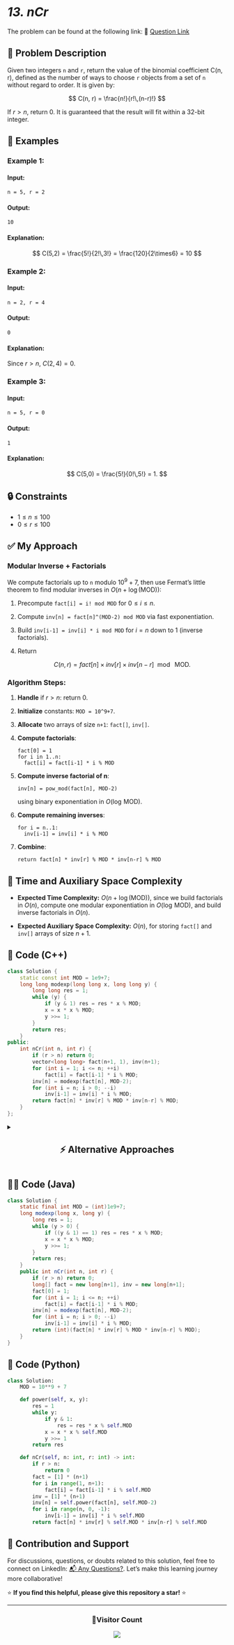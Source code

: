 # *13. nCr*

The problem can be found at the following link: 🔗 [Question Link](https://www.geeksforgeeks.org/problems/ncr1019/1)

## **🧩 Problem Description**

Given two integers `n` and `r`, return the value of the binomial coefficient C(n, r), defined as the number of ways to choose `r` objects from a set of `n` without regard to order. It is given by:

$$
C(n, r) = \frac{n!}{r!\,(n-r)!}
$$

If $r > n$, return 0. It is guaranteed that the result will fit within a 32-bit integer.

## **📘 Examples**

### **Example 1:**

#### **Input:**

```
n = 5, r = 2
```

#### **Output:**

```
10
```

#### **Explanation:**

$$
C(5,2) = \frac{5!}{2!\,3!} = \frac{120}{2\times6} = 10
$$

### **Example 2:**

#### **Input:**

```
n = 2, r = 4
```

#### **Output:**

```
0
```

#### **Explanation:**

Since $r > n$, $C(2,4)=0$.

### **Example 3:**

#### **Input:**

```
n = 5, r = 0
```

#### **Output:**

```
1
```

#### **Explanation:**

$$
C(5,0) = \frac{5!}{0!\,5!} = 1.
$$

## **🔒 Constraints**

* $1 \leq n \leq 100$
* $0 \leq r \leq 100$


## **✅ My Approach**

### **Modular Inverse + Factorials**

We compute factorials up to `n` modulo $10^9+7$, then use Fermat’s little theorem to find modular inverses in $O(n + \log(\text{MOD}))$:

1. Precompute `fact[i] = i! mod MOD` for $0 \le i \le n$.
2. Compute `inv[n] = fact[n]^(MOD-2) mod MOD` via fast exponentiation.
3. Build `inv[i-1] = inv[i] * i mod MOD` for $i = n$ down to 1 (inverse factorials).
4. Return

   $$
   C(n,r) = fact[n] \times inv[r] \times inv[n-r]\ \bmod\ \text{MOD}.
   $$


### **Algorithm Steps:**

1. **Handle** if $r > n$: return 0.
2. **Initialize** constants: `MOD = 10^9+7`.
3. **Allocate** two arrays of size `n+1`: `fact[]`, `inv[]`.
4. **Compute factorials**:

   ```
   fact[0] = 1
   for i in 1..n:
     fact[i] = fact[i-1] * i % MOD
   ```
5. **Compute inverse factorial of n**:

   ```
   inv[n] = pow_mod(fact[n], MOD-2)
   ```

   using binary exponentiation in $O(\log\,\text{MOD})$.
6. **Compute remaining inverses**:

   ```
   for i = n..1:
     inv[i-1] = inv[i] * i % MOD
   ```
7. **Combine**:

   ```
   return fact[n] * inv[r] % MOD * inv[n-r] % MOD
   ```


## **🧮 Time and Auxiliary Space Complexity**

* **Expected Time Complexity:**
  $O(n + \log(\text{MOD}))$, since we build factorials in $O(n)$, compute one modular exponentiation in $O(\log\,\text{MOD})$, and build inverse factorials in $O(n)$.

* **Expected Auxiliary Space Complexity:**
  $O(n)$, for storing `fact[]` and `inv[]` arrays of size $n+1$.


## **🧠 Code (C++)**

```cpp
class Solution {
    static const int MOD = 1e9+7;
    long long modexp(long long x, long long y) {
        long long res = 1;
        while (y) {
            if (y & 1) res = res * x % MOD;
            x = x * x % MOD;
            y >>= 1;
        }
        return res;
    }
public:
    int nCr(int n, int r) {
        if (r > n) return 0;
        vector<long long> fact(n+1, 1), inv(n+1);
        for (int i = 1; i <= n; ++i)
            fact[i] = fact[i-1] * i % MOD;
        inv[n] = modexp(fact[n], MOD-2);
        for (int i = n; i > 0; --i)
            inv[i-1] = inv[i] * i % MOD;
        return fact[n] * inv[r] % MOD * inv[n-r] % MOD;
    }
};
```

<details>
<summary><h2 align="center">⚡ Alternative Approaches</h2></summary>


## 📊 **2️⃣ DP Table (Pascal’s Triangle)**

### **Idea**

Use the identity $C(i, j) = C(i-1, j-1) + C(i-1, j)$ to build a DP table of size $(n+1)\times(r+1)$.

### **Algorithm Steps**

1. Allocate `C[n+1][r+1]`, initialize with zeros.
2. For each `i` in `0..n`:

   * For each `j` in `0..min(i,r)`:

     * If `j == 0` or `j == i`: `C[i][j]=1`.
     * Else: `C[i][j] = (C[i-1][j-1] + C[i-1][j]) % MOD`.
3. Return `C[n][r]`.

```cpp
class Solution {
public:
    int nCr(int n, int r) {
        if (r > n) return 0;
        const int MOD = 1e9+7;
        vector<vector<int>> C(n+1, vector<int>(r+1, 0));
        for (int i = 0; i <= n; ++i) {
            for (int j = 0; j <= min(i, r); ++j) {
                if (j == 0 || j == i) C[i][j] = 1;
                else C[i][j] = (C[i-1][j-1] + C[i-1][j]) % MOD;
            }
        }
        return C[n][r];
    }
};
```

⏱️ **Time:** $O(n \times r)$
🗂️ **Space:** $O(n \times r)$


## 📊 **3️⃣ Recursive + Memoization**

### **Idea**

Use recursion on the identity $C(n,r)=C(n-1,r-1)+C(n-1,r)$ with memoization to avoid recomputation.

### **Algorithm Steps**

1. Base: if `r == 0` or `r == n`, return 1.
2. If `dp[n][r]` is cached, return it.
3. Otherwise compute `(solve(n-1,r-1) + solve(n-1,r)) % MOD`, store in `dp[n][r]`.

```cpp
class Solution {
    static const int MOD = 1e9+7;
    int dp[101][101];
    int solve(int n, int r) {
        if (r == 0 || r == n) return 1;
        if (dp[n][r] != -1) return dp[n][r];
        return dp[n][r] = (solve(n-1, r-1) + solve(n-1, r)) % MOD;
    }
public:
    int nCr(int n, int r) {
        if (r > n) return 0;
        memset(dp, -1, sizeof dp);
        return solve(n, r);
    }
};
```

⏱️ **Time:** $O(n \times r)$
🗂️ **Space:** $O(n \times r)$



## 🆚 **Comparison of Approaches**

| **Approach**                 | ⏱️ **Time**                  | 🗂️ **Space**      | ✅ **Pros**                        | ⚠️ **Cons**                            |
| ---------------------------- | ---------------------------- | ------------------ | --------------------------------- | -------------------------------------- |
| Modular Inverse + Factorials | 🟢 $O(n + \log\,\text{MOD})$ | 🟢 $O(n)$          | Fast; handles large $n$; reusable | Requires mod exponentiation step       |
| DP Table                     | 🔸 $O(n \times r)$           | 🔸 $O(n \times r)$ | Simple; no exponentiation         | Higher time/memory for large inputs    |
| Recursive + Memoization      | 🔸 $O(n \times r)$           | 🔸 $O(n \times r)$ | Elegant recursion                 | Recursion/memo overhead; risk of stack |


### ✅ **Best Choice?**

| **Use Case**                           | **Recommended Approach**        |
| -------------------------------------- | ------------------------------- |
| Single query or multiple large queries | 🥇 Modular Inverse + Factorials |
| Educational/demo or small $n,r$        | 🥈 DP Table                     |
| Academic demonstration of recursion    | 🥉 Recursive + Memoization      |

</details>


## **🧑‍💻 Code (Java)**

```java
class Solution {
    static final int MOD = (int)1e9+7;
    long modexp(long x, long y) {
        long res = 1;
        while (y > 0) {
            if ((y & 1) == 1) res = res * x % MOD;
            x = x * x % MOD;
            y >>= 1;
        }
        return res;
    }
    public int nCr(int n, int r) {
        if (r > n) return 0;
        long[] fact = new long[n+1], inv = new long[n+1];
        fact[0] = 1;
        for (int i = 1; i <= n; ++i)
            fact[i] = fact[i-1] * i % MOD;
        inv[n] = modexp(fact[n], MOD-2);
        for (int i = n; i > 0; --i)
            inv[i-1] = inv[i] * i % MOD;
        return (int)(fact[n] * inv[r] % MOD * inv[n-r] % MOD);
    }
}
```


## **🐍 Code (Python)**

```python
class Solution:
    MOD = 10**9 + 7

    def power(self, x, y):
        res = 1
        while y:
            if y & 1:
                res = res * x % self.MOD
            x = x * x % self.MOD
            y >>= 1
        return res

    def nCr(self, n: int, r: int) -> int:
        if r > n:
            return 0
        fact = [1] * (n+1)
        for i in range(1, n+1):
            fact[i] = fact[i-1] * i % self.MOD
        inv = [1] * (n+1)
        inv[n] = self.power(fact[n], self.MOD-2)
        for i in range(n, 0, -1):
            inv[i-1] = inv[i] * i % self.MOD
        return fact[n] * inv[r] % self.MOD * inv[n-r] % self.MOD
```


## 🧠 Contribution and Support

For discussions, questions, or doubts related to this solution, feel free to connect on LinkedIn: [📬 Any Questions?](https://www.linkedin.com/in/patel-hetkumar-sandipbhai-8b110525a/). Let’s make this learning journey more collaborative!

⭐ **If you find this helpful, please give this repository a star!** ⭐

--- 

<div align="center">
  <h3><b>📍Visitor Count</b></h3>
</div>

<p align="center">
  <img src="https://profile-counter.glitch.me/Hunterdii/count.svg" />
</p>
